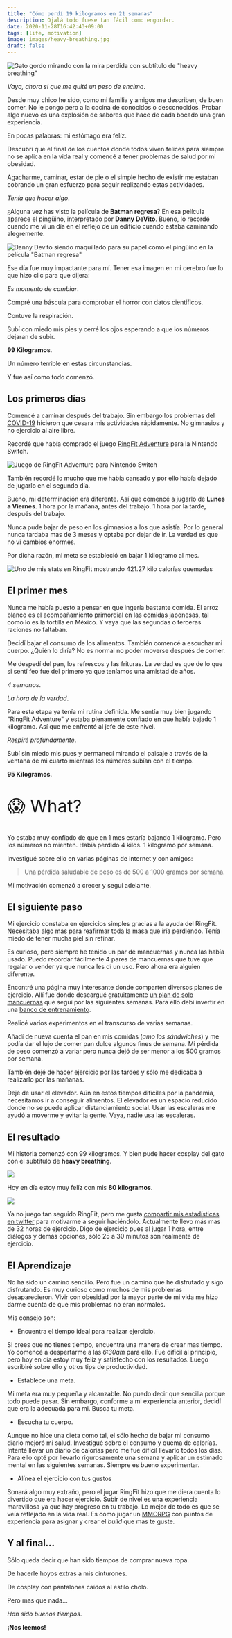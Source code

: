 ```yaml
---
title: "Cómo perdí 19 kilogramos en 21 semanas"
description: Ojalá todo fuese tan fácil como engordar.
date: 2020-11-28T16:42:43+09:00
tags: [life, motivation]
image: images/heavy-breathing.jpg
draft: false
---
```


![Gato gordo mirando con la mira perdida con subtítulo de "heavy breathing"](images/heavy-breathing.jpg)

*Vaya, ahora si que me quité un peso de encima*.

Desde muy chico he sido, como mi familia y amigos me describen, de buen comer. No le pongo pero a la cocina de conocidos o desconocidos. Probar algo nuevo es una explosión de sabores que hace de cada bocado una gran experiencia.

En pocas palabras: mi estómago era felíz.

Descubrí que el final de los cuentos donde todos viven felices para siempre no se aplica en la vida real y comencé a tener problemas de salud por mi obesidad.

Agacharme, caminar, estar de pie o el simple hecho de existir me estaban cobrando un gran esfuerzo para seguir realizando estas actividades.

*Tenía que hacer algo*.

¿Alguna vez has visto la película de **Batman regresa**? En esa película aparece el pingüino, interpretado por **Danny DeVito**. Bueno, lo recordé cuando me vi un día en el reflejo de un edificio cuando estaba caminando alegremente.

![Danny Devito siendo maquillado para su papel como el pingüino en la película "Batman regresa"](./images/danny-devito-batman-returns.jpg)

Ese día fue muy impactante para mí. Tener esa imagen en mi cerebro fue lo que hizo clic para que dijera:

*Es momento de cambiar*.

Compré una báscula para comprobar el horror con datos científicos.

Contuve la respiración.

Subí con miedo mis pies y cerré los ojos esperando a que los números dejaran de subir.

**99 Kilogramos**.

Un número terrible en estas circunstancias.

Y fue así como todo comenzó.

## Los primeros días

Comencé a caminar después del trabajo. Sin embargo los problemas del [COVID-19](https://es.wikipedia.org/wiki/Pandemia_de_COVID-19) hicieron que cesara mis actividades rápidamente. No gimnasios y no ejercicio al aire libre.

Recordé que había comprado el juego [RingFit Adventure](https://www.nintendo.com/games/detail/ring-fit-adventure-switch/) para la Nintendo Switch.

![Juego de RingFit Adventure para Nintendo Switch](images/ringfit.jpg)

También recordé lo mucho que me había cansado y por ello había dejado de jugarlo en el segundo día.

Bueno, mi determinación era diferente. Así que comencé a jugarlo de **Lunes a Viernes**. 1 hora por la mañana, antes del trabajo. 1 hora por la tarde, después del trabajo.

Nunca pude bajar de peso en los gimnasios a los que asistía. Por lo general nunca tardaba mas de 3 meses y optaba por dejar de ir. La verdad es que no vi cambios enormes.

Por dicha razón, mi meta se estableció en bajar 1 kilogramo al mes.

![Uno de mis stats en RingFit mostrando 421.27 kilo calorías quemadas](images/ringfit-stats.jpg)

## El primer mes

Nunca me había puesto a pensar en que ingería bastante comida. El arroz blanco es el acompañamiento primordial en las comidas japonesas, tal como lo es la tortilla en México. Y vaya que las segundas o terceras raciones no faltaban.

Decidí bajar el consumo de los alimentos. También comencé a escuchar mi cuerpo. ¿Quién lo diría? No es normal no poder moverse después de comer.

Me despedí del pan, los refrescos y las frituras. La verdad es que de lo que si sentí feo fue del primero ya que teníamos una amistad de años.

*4 semanas*.

*La hora de la verdad*.

Para esta etapa ya tenía mi rutina definida. Me sentía muy bien jugando "RingFit Adventure" y estaba plenamente confiado en que había bajado 1 kilogramo. Así que me enfrenté al jefe de este nivel.

*Respiré profundamente*.

Subí sin miedo mis pues y permanecí mirando el paisaje a través de la ventana de mi cuarto mientras los números subían con el tiempo.

**95 Kilogramos**.

<p style="font-size:2.5rem">😱 What?</p>

Yo estaba muy confiado de que en 1 mes estaría bajando 1 kilogramo. Pero los números no mienten. Había perdido 4 kilos. 1 kilogramo por semana.

Investigué sobre ello en varias páginas de internet y con amigos:

> Una pérdida saludable de peso es de 500 a 1000 gramos por semana.

Mi motivación comenzó a crecer y seguí adelante.

## El siguiente paso

Mi ejercicio constaba en ejercicios simples gracias a la ayuda del RingFit. Necesitaba algo mas para reafirmar toda la masa que iría perdiendo. Tenía miedo de tener mucha piel sin refinar.

Es curioso, pero siempre he tenido un par de mancuernas y nunca las había usado. Puedo recordar fácilmente 4 pares de mancuernas que tuve que regalar o vender ya que nunca les dí un uso. Pero ahora era alguien diferente.

Encontré una página muy interesante donde comparten diversos planes de ejercicio. Allí fue donde descargué gratuitamente [un plan de solo mancuernas](https://www.muscleandstrength.com/workouts/dumbbell-only-home-or-gym-fullbody-workout.html) que seguí por las siguientes semanas. Para ello debí invertir en una [banco de entrenamiento](https://www.amazon.co.jp/-/en/gp/product/B01M9D4AAW/ref=ppx_yo_dt_b_asin_title_o00_s00?ie=UTF8&psc=1).

Realicé varios experimentos en el transcurso de varias semanas.

Añadí de nueva cuenta el pan en mis comidas (*amo los sándwiches*) y me podía dar el lujo de comer pan dulce algunos fines de semana. Mi pérdida de peso comenzó a variar pero nunca dejó de ser menor a los 500 gramos por semana.

También dejé de hacer ejercicio por las tardes y sólo me dedicaba a realizarlo por las mañanas.

Dejé de usar el elevador. Aún en estos tiempos difíciles por la pandemia, necesitamos ir a conseguir alimentos. El elevador es un espacio reducido donde no se puede aplicar distanciamiento social. Usar las escaleras me ayudó a moverme y evitar la gente. Vaya, nadie usa las escaleras.

## El resultado

Mi historia comenzó con 99 kilogramos. Y bien pude hacer cosplay del gato con el subtítulo de **heavy breathing**.

![](images/carlos-before.jpg)

Hoy en día estoy muy felíz con mis **80 kilogramos**.

![](images/carlos-after.jpg)

Ya no juego tan seguido RingFit, pero me gusta [compartir mis estadísticas en twitter](https://twitter.com/search?q=(%23RingFitAdventure)%20(from%3AAlgusDark)&src=typed_query) para motivarme a seguir haciéndolo. Actualmente llevo más mas de 32 horas de ejercicio. Digo de ejercicio pues al jugar 1 hora, entre diálogos y demás opciones, sólo 25 a 30 minutos son realmente de ejercicio.

## El Aprendizaje

No ha sido un camino sencillo. Pero fue un camino que he disfrutado y sigo disfrutando. Es muy curioso como muchos de mis problemas desaparecieron. Vivir con obesidad por la mayor parte de mi vida me hizo darme cuenta de que mis problemas no eran normales.

Mis consejo son:

- Encuentra el tiempo ideal para realizar ejercicio.

Si crees que no tienes tiempo, encuentra una manera de crear mas tiempo. Yo comencé a despertarme a las *6:30am* para ello. Fue difícil al principio, pero hoy en día estoy muy felíz y satisfecho con los resultados. Luego escribiré sobre ello y otros tips de productividad.

- Establece una meta.

Mi meta era muy pequeña y alcanzable. No puedo decir que sencilla porque todo puede pasar. Sin embargo, conforme a mi experiencia anterior, decidí que era la adecuada para mi. Busca tu meta.

- Escucha tu cuerpo.

Aunque no hice una dieta como tal, el sólo hecho de bajar mi consumo diario mejoró mi salud. Investigué sobre el consumo y quema de calorías. Intenté llevar un diario de calorías pero me fue difícil llevarlo todos los días. Para ello opté por llevarlo rigurosamente una semana y aplicar un estimado mental en las siguientes semanas. Siempre es bueno experimentar.

- Alínea el ejercicio con tus gustos

Sonará algo muy extraño, pero el jugar RingFit hizo que me diera cuenta lo divertido que era hacer ejercicio. Subir de nivel es una experiencia maravillosa ya que hay progreso en tu trabajo. Lo mejor de todo es que se veía reflejado en la vida real. Es como jugar un [MMORPG](https://en.wikipedia.org/wiki/Massively_multiplayer_online_role-playing_game) con puntos de experiencia para asignar y crear el *build* que mas te guste.

## Y al final...

Sólo queda decir que han sido tiempos de comprar nueva ropa.

De hacerle hoyos extras a mis cinturones.

De cosplay con pantalones caídos al estilo cholo.

Pero mas que nada...

*Han sido buenos tiempos*.

**¡Nos leemos!**